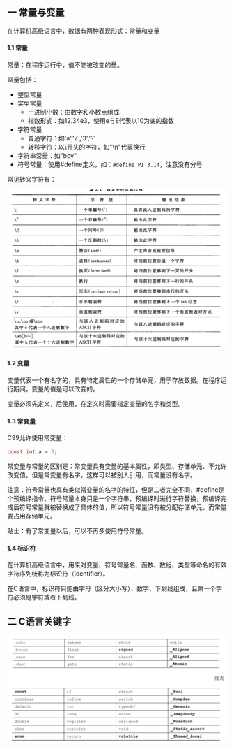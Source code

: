 ## 一 常量与变量

在计算机高级语言中，数据有两种表现形式：常量和变量  

#### 1.1 常量 

常量：在程序运行中，值不能被改变的量。  

常量包括：
- 整型常量
- 实型常量
    - 十进制小数：由数字和小数点组成
    - 指数形式：如12.34e3，使用e与E代表以10为底的指数
- 字符常量  
    - 普通字符：如'a','Z','3','?' 
    - 转移字符：以\开头的字符，如"\n"代表换行
- 字符串常量：如"boy"
- 符号常量：使用#define定义，如：`#define PI 3.14`，注意没有分号

常见转义字符有：  

![](../images/program/c/02-escape.png)

#### 1.2 变量

变量代表一个有名字的，具有特定属性的一个存储单元，用于存放数据。在程序运行期间，变量的值是可以改变的。  

变量必须先定义，后使用，在定义时需要指定变量的名字和类型。 

#### 1.3 常变量  

C99允许使用常变量：
```c
const int a = 3;
```

常变量与常量的区别是：常变量具有变量的基本属性，即类型、存储单元、不允许改变值。但是常变量有名字，这样可以被别人引用，而常量没有名字。  

注意：符号常量也具有类似常变量的名字的特征，但是二者完全不同，#define是个预编译指令，符号常量本身只是一个字符串，预编译时进行字符替换，预编译完成后符号常量就被替换成了具体的值，所以符号常量没有被分配存储单元。而常量要占用存储单元。  

贴士：有了常变量以后，可以不再多使用符号常量。  

#### 1.4 标识符

在计算机高级语言中，用来对变量、符号常量名、函数、数组、类型等命名的有效字符序列统称为标识符（identifier）。  

在C语言中，标识符只能由字母（区分大小写）、数字、下划线组成，且第一个字符必须是字符或者下划线。  

## 二 C语言关键字 

![](../images/program/c/01-identifier.png)
